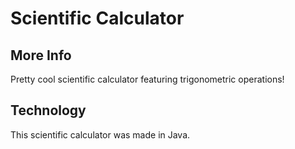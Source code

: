 # Scientific Calculator


## More Info

Pretty cool scientific calculator featuring trigonometric operations!

## Technology

This scientific calculator was made in Java.
